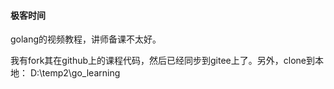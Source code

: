 
#### 极客时间

golang的视频教程，讲师备课不太好。

我有fork其在github上的课程代码，然后已经同步到gitee上了。另外，clone到本地： D:\temp2\go_learning

